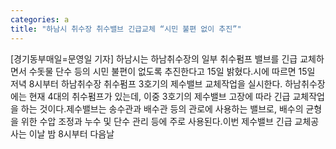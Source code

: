 ```yaml
---
categories: a
title: "하남시 취수장 취수밸브 긴급교체 “시민 불편 없이 추진”"
---
```

[경기동부매일=문영일 기자] 하남시는 하남취수장의 일부 취수펌프 밸브를 긴급 교체하면서 수돗물 단수 등의 시민 불편이 없도록 추진한다고 15일 밝혔다.시에 따르면 15일 저녁 8시부터 하남취수장 취수펌프 3호기의 제수밸브 교체작업을 실시한다. 하남취수장에는 현재 4대의 취수펌프가 있는데, 이중 3호기의 제수밸브 고장에 따라 긴급 교체작업을 하는 것이다.제수밸브는 송수관과 배수관 등의 관로에 사용하는 밸브로, 배수의 균형을 위한 수압 조정과 누수 및 단수 관리 등에 주로 사용된다.이번 제수밸브 긴급 교체공사는 이날 밤 8시부터 다음날